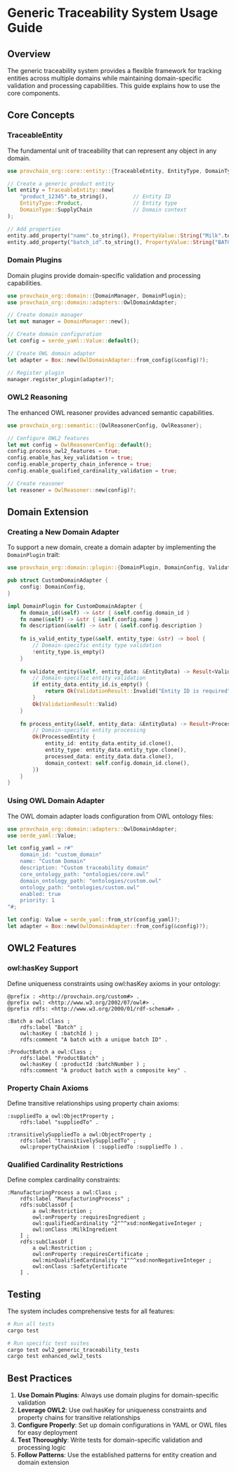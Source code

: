 # Generic Traceability System Usage Guide

## Overview

The generic traceability system provides a flexible framework for tracking entities across multiple domains while maintaining domain-specific validation and processing capabilities. This guide explains how to use the core components.

## Core Concepts

### TraceableEntity
The fundamental unit of traceability that can represent any object in any domain.

```rust
use provchain_org::core::entity::{TraceableEntity, EntityType, DomainType};

// Create a generic product entity
let entity = TraceableEntity::new(
    "product_12345".to_string(),        // Entity ID
    EntityType::Product,                // Entity type
    DomainType::SupplyChain             // Domain context
);

// Add properties
entity.add_property("name".to_string(), PropertyValue::String("Milk".to_string()));
entity.add_property("batch_id".to_string(), PropertyValue::String("BATCH001".to_string()));
```

### Domain Plugins
Domain plugins provide domain-specific validation and processing capabilities.

```rust
use provchain_org::domain::{DomainManager, DomainPlugin};
use provchain_org::domain::adapters::OwlDomainAdapter;

// Create domain manager
let mut manager = DomainManager::new();

// Create domain configuration
let config = serde_yaml::Value::default();

// Create OWL domain adapter
let adapter = Box::new(OwlDomainAdapter::from_config(&config)?);

// Register plugin
manager.register_plugin(adapter)?;
```

### OWL2 Reasoning
The enhanced OWL reasoner provides advanced semantic capabilities.

```rust
use provchain_org::semantic::{OwlReasonerConfig, OwlReasoner};

// Configure OWL2 features
let mut config = OwlReasonerConfig::default();
config.process_owl2_features = true;
config.enable_has_key_validation = true;
config.enable_property_chain_inference = true;
config.enable_qualified_cardinality_validation = true;

// Create reasoner
let reasoner = OwlReasoner::new(config)?;
```

## Domain Extension

### Creating a New Domain Adapter
To support a new domain, create a domain adapter by implementing the `DomainPlugin` trait:

```rust
use provchain_org::domain::plugin::{DomainPlugin, DomainConfig, ValidationResult, ProcessedEntity, EntityData};

pub struct CustomDomainAdapter {
    config: DomainConfig,
}

impl DomainPlugin for CustomDomainAdapter {
    fn domain_id(&self) -> &str { &self.config.domain_id }
    fn name(&self) -> &str { &self.config.name }
    fn description(&self) -> &str { &self.config.description }
    
    fn is_valid_entity_type(&self, entity_type: &str) -> bool {
        // Domain-specific entity type validation
        !entity_type.is_empty()
    }
    
    fn validate_entity(&self, entity_data: &EntityData) -> Result<ValidationResult> {
        // Domain-specific entity validation
        if entity_data.entity_id.is_empty() {
            return Ok(ValidationResult::Invalid("Entity ID is required".to_string()));
        }
        Ok(ValidationResult::Valid)
    }
    
    fn process_entity(&self, entity_data: &EntityData) -> Result<ProcessedEntity> {
        // Domain-specific entity processing
        Ok(ProcessedEntity {
            entity_id: entity_data.entity_id.clone(),
            entity_type: entity_data.entity_type.clone(),
            processed_data: entity_data.data.clone(),
            domain_context: self.config.domain_id.clone(),
        })
    }
}
```

### Using OWL Domain Adapter
The OWL domain adapter loads configuration from OWL ontology files:

```rust
use provchain_org::domain::adapters::OwlDomainAdapter;
use serde_yaml::Value;

let config_yaml = r#"
    domain_id: "custom_domain"
    name: "Custom Domain"
    description: "Custom traceability domain"
    core_ontology_path: "ontologies/core.owl"
    domain_ontology_path: "ontologies/custom.owl"
    ontology_path: "ontologies/custom.owl"
    enabled: true
    priority: 1
"#;

let config: Value = serde_yaml::from_str(config_yaml)?;
let adapter = Box::new(OwlDomainAdapter::from_config(&config)?);
```

## OWL2 Features

### owl:hasKey Support
Define uniqueness constraints using owl:hasKey axioms in your ontology:

```turtle
@prefix : <http://provchain.org/custom#> .
@prefix owl: <http://www.w3.org/2002/07/owl#> .
@prefix rdfs: <http://www.w3.org/2000/01/rdf-schema#> .

:Batch a owl:Class ;
    rdfs:label "Batch" ;
    owl:hasKey ( :batchId ) ;
    rdfs:comment "A batch with a unique batch ID" .

:ProductBatch a owl:Class ;
    rdfs:label "ProductBatch" ;
    owl:hasKey ( :productId :batchNumber ) ;
    rdfs:comment "A product batch with a composite key" .
```

### Property Chain Axioms
Define transitive relationships using property chain axioms:

```turtle
:suppliedTo a owl:ObjectProperty ;
    rdfs:label "suppliedTo" .

:transitivelySuppliedTo a owl:ObjectProperty ;
    rdfs:label "transitivelySuppliedTo" ;
    owl:propertyChainAxiom ( :suppliedTo :suppliedTo ) .
```

### Qualified Cardinality Restrictions
Define complex cardinality constraints:

```turtle
:ManufacturingProcess a owl:Class ;
    rdfs:label "ManufacturingProcess" ;
    rdfs:subClassOf [
        a owl:Restriction ;
        owl:onProperty :requiresIngredient ;
        owl:qualifiedCardinality "2"^^xsd:nonNegativeInteger ;
        owl:onClass :MilkIngredient
    ] ;
    rdfs:subClassOf [
        a owl:Restriction ;
        owl:onProperty :requiresCertificate ;
        owl:minQualifiedCardinality "1"^^xsd:nonNegativeInteger ;
        owl:onClass :SafetyCertificate
    ] .
```

## Testing

The system includes comprehensive tests for all features:

```bash
# Run all tests
cargo test

# Run specific test suites
cargo test owl2_generic_traceability_tests
cargo test enhanced_owl2_tests
```

## Best Practices

1. **Use Domain Plugins**: Always use domain plugins for domain-specific validation
2. **Leverage OWL2**: Use owl:hasKey for uniqueness constraints and property chains for transitive relationships
3. **Configure Properly**: Set up domain configurations in YAML or OWL files for easy deployment
4. **Test Thoroughly**: Write tests for domain-specific validation and processing logic
5. **Follow Patterns**: Use the established patterns for entity creation and domain extension